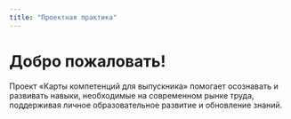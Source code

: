 ```yaml
---
title: "Проектная практика"
---
```


# Добро пожаловать!

Проект «Карты компетенций для выпускника» помогает осознавать и развивать навыки, необходимые на современном рынке труда, поддерживая личное образовательное развитие и обновление знаний.